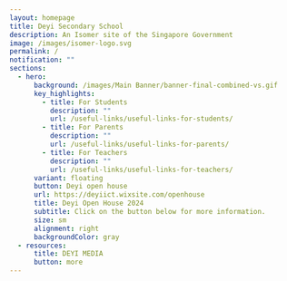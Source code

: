 ```yaml
---
layout: homepage
title: Deyi Secondary School
description: An Isomer site of the Singapore Government
image: /images/isomer-logo.svg
permalink: /
notification: ""
sections:
  - hero:
      background: /images/Main Banner/banner-final-combined-vs.gif
      key_highlights:
        - title: For Students
          description: ""
          url: /useful-links/useful-links-for-students/
        - title: For Parents
          description: ""
          url: /useful-links/useful-links-for-parents/
        - title: For Teachers
          description: ""
          url: /useful-links/useful-links-for-teachers/
      variant: floating
      button: Deyi open house
      url: https://deyiict.wixsite.com/openhouse
      title: Deyi Open House 2024
      subtitle: Click on the button below for more information.
      size: sm
      alignment: right
      backgroundColor: gray
  - resources:
      title: DEYI MEDIA
      button: more
---
```

